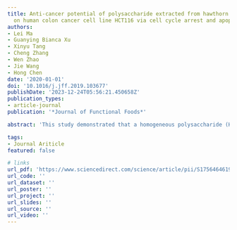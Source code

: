 ```yaml
---
title: Anti-cancer potential of polysaccharide extracted from hawthorn (Crataegus.)
  on human colon cancer cell line HCT116 via cell cycle arrest and apoptosis
authors:
- Lei Ma
- Guanying Bianca Xu
- Xinyu Tang
- Cheng Zhang
- Wen Zhao
- Jie Wang
- Hong Chen
date: '2020-01-01'
doi: '10.1016/j.jff.2019.103677'
publishDate: '2023-12-24T05:56:21.450658Z'
publication_types:
- article-journal
publication: '*Journal of Functional Foods*'

abstract: 'This study demonstrated that a homogeneous polysaccharide (HPS) extracted from Hawthorn exerted anti-cancer effects on colon cancer cells. Human colon cancer cell line HCT116 were treated with 125–1000 µg/mL HPS for 12 h and subsequent analysis was performed on proliferation and signaling pathways. HPS significantly inhibited proliferation of HCT116 cells when analyzed using WST-1 assay and immunofluorescence staining of Ki-67. Flow cytometric studies revealed that HPS could arrest the cell cycle in the S and G2/M phases and increase the rate of apoptosis. HPS downregulated the expression of Cyclin A1/D1/E1 and CDK-1/2. HPS induced apoptosis on HCT116 cells through upregulation of caspase3, 7, 8, 9 and Fas, FADD, TNF-R1, TRADD, upregulation of caspase3 protein was also observed. HPS has an anti-cancer potential in the treatment of human colon cancer which makes it a potential candidate in functional foods for cancer patients.'

tags:
- Journal Ariticle
featured: false

# links
url_pdf: 'https://www.sciencedirect.com/science/article/pii/S1756464619306012?via%3Dihub'
url_code: ''
url_dataset: ''
url_poster: ''
url_project: ''
url_slides: ''
url_source: ''
url_video: ''
---
```

